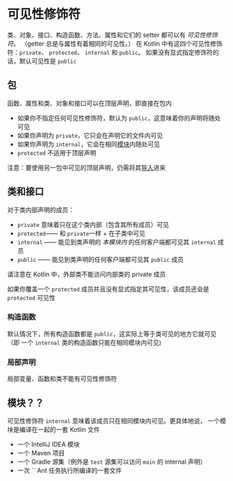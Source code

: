 # 可见性修饰符

类、对象、接口、构造函数、方法、属性和它们的 setter 都可以有 *可见性修饰符*。 （getter 总是与属性有着相同的可见性。） 在 Kotlin 中有这四个可见性修饰符：`private`、 `protected`、 `internal` 和 `public`。 如果没有显式指定修饰符的话，默认可见性是 `public`

## 包

函数、属性和类、对象和接口可以在顶层声明，即直接在包内

- 如果你不指定任何可见性修饰符，默认为 `public`，这意味着你的声明将随处可见
- 如果你声明为 `private`，它只会在声明它的文件内可见
- 如果你声明为 `internal`，它会在相同[模块](https://www.kotlincn.net/docs/reference/visibility-modifiers.html#模块)内随处可见
- `protected` 不适用于顶层声明

注意：要使用另一包中可见的顶层声明，仍需将其[导入](https://www.kotlincn.net/docs/reference/packages.html#导入)进来

## 类和接口

对于类内部声明的成员：

- `private` 意味着只在这个类内部（包含其所有成员）可见
- `protected`—— 和 `private`一样 + 在子类中可见
- `internal` —— 能见到类声明的 *本模块内* 的任何客户端都可见其 `internal` 成员
- `public` —— 能见到类声明的任何客户端都可见其 `public` 成员

请注意在 Kotlin 中，外部类不能访问内部类的 private 成员

如果你覆盖一个 `protected` 成员并且没有显式指定其可见性，该成员还会是 `protected` 可见性

### 构造函数

默认情况下，所有构造函数都是 `public`，这实际上等于类可见的地方它就可见（即 一个 `internal` 类的构造函数只能在相同模块内可见)

### 局部声明

局部变量、函数和类不能有可见性修饰符

## 模块？？

可见性修饰符 `internal` 意味着该成员只在相同模块内可见。更具体地说， 一个模块是编译在一起的一套 Kotlin 文件

- 一个 IntelliJ IDEA 模块
- 一个 Maven 项目
- 一个 Gradle 源集（例外是 `test` 源集可以访问 `main` 的 internal 声明）
- 一次 `` Ant 任务执行所编译的一套文件